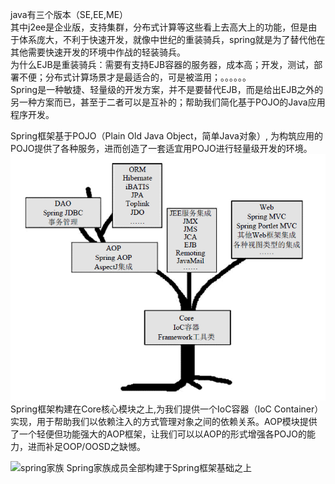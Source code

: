 java有三个版本（SE,EE,ME）  
其中j2ee是企业版，支持集群，分布式计算等这些看上去高大上的功能，但是由于体系庞大，不利于快速开发，就像中世纪的重装骑兵，spring就是为了替代他在其他需要快速开发的环境中作战的轻装骑兵。  
为什么EJB是重装骑兵：需要有支持EJB容器的服务器，成本高；开发，测试，部署不便；分布式计算场景才是最适合的，可是被滥用；。。。。。。  
Spring是一种敏捷、轻量级的开发方案，并不是要替代EJB，而是给出EJB之外的另一种方案而已，甚至于二者可以是互补的；帮助我们简化基于POJO的Java应用程序开发。  


Spring框架基于POJO（Plain Old Java Object，简单Java对象）, 为构筑应用的POJO提供了各种服务，进而创造了一套适宜用POJO进行轻量级开发的环境。  
![spring的整体框架](./Image/001/spring整体框架.png)
Spring框架构建在Core核心模块之上,为我们提供一个IoC容器（IoC Container）实现，用于帮助我们以依赖注入的方式管理对象之间的依赖关系。AOP模块提供了一个轻便但功能强大的AOP框架，让我们可以以AOP的形式增强各POJO的能力，进而补足OOP/OOSD之缺憾。

![spring家族]()
Spring家族成员全部构建于Spring框架基础之上